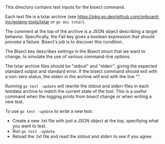 This directory contains test inputs for the bisect command.

Each text file is a txtar archive (see <https://pkg.go.dev/github.com/onboard-inc/golang-tools/txtar>
or `go doc txtar`).

The comment at the top of the archive is a JSON object describing a
target behavior. Specifically, the Fail key gives a boolean expression
that should provoke a failure. Bisect's job is to discover this
condition.

The Bisect key describes settings in the Bisect struct that we want to
change, to simulate the use of various command-line options.

The txtar archive files should be "stdout" and "stderr", giving the
expected standard output and standard error. If the bisect command
should exit with a non-zero status, the stderr in the archive will end
with the line "<bisect failed>".

Running `go test -update` will rewrite the stdout and stderr files in
each testdata archive to match the current state of the tool. This is
a useful command when the logging prints from bisect change or when
writing a new test.

To use `go test -update` to write a new test:

 - Create a new .txt file with just a JSON object at the top,
   specifying what you want to test.
 - Run `go test -update`.
 - Reload the .txt file and read the stdout and stderr to see if you agree.
